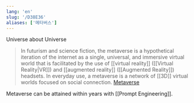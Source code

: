 ```yaml
---
lang: 'en'
slug: '/D38E36'
aliases: ['메타버스']
---
```


Universe about Universe

> In futurism and science fiction, the metaverse is a hypothetical iteration of the internet as a single, universal, and immersive virtual world that is facilitated by the use of [[virtual reality]] ([[Virtual Reality|VR]]) and [[augmented reality]] ([[Augmented Reality]]) headsets. In everyday use, a metaverse is a network of [[3D]] virtual worlds focused on social connection. [Metaverse](https://en.wikipedia.org/wiki/Metaverse)

Metaverse can be attained within years with [[Prompt Engineering]].
